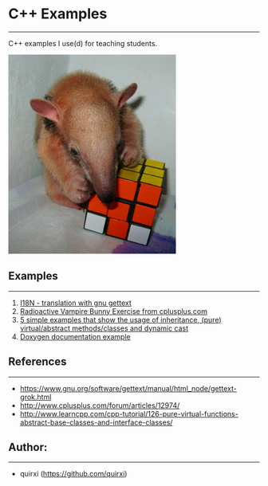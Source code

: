 # C++ Examples
---
C++ examples I use(d) for teaching students.

![Tamdandua Student](pijama_wuerfel.jpg)

## Examples
---
1. [I18N - translation with gnu gettext](i18n/i18n.cpp)
2. [Radioactive Vampire Bunny Exercise from cplusplus.com](radioactiveBunnyPopulation/instruction.txt)
3. [5 simple examples that show the usage of inheritance, (pure) virtual/abstract methods/classes and dynamic cast](animalsInheritanceVirtualAbstractClassDynamicCastExample/src)
4. [Doxygen documentation example](dogygenExample)


## References
---
* https://www.gnu.org/software/gettext/manual/html_node/gettext-grok.html
* http://www.cplusplus.com/forum/articles/12974/
* http://www.learncpp.com/cpp-tutorial/126-pure-virtual-functions-abstract-base-classes-and-interface-classes/

## Author:
---
* quirxi (https://github.com/quirxi)
